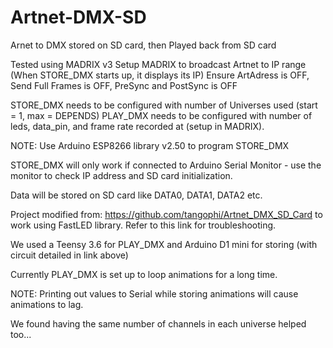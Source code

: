 # Artnet-DMX-SD
Arnet to DMX stored on SD card, then Played back from SD card

Tested using MADRIX v3
Setup MADRIX to broadcast Artnet to IP range (When STORE_DMX starts up, it displays its IP)
Ensure ArtAdress is OFF, Send Full Frames is OFF, PreSync and PostSync is OFF

STORE_DMX needs to be configured with number of Universes used (start = 1, max = DEPENDS)
PLAY_DMX needs to be configured with number of leds, data_pin, and frame rate recorded at (setup in MADRIX).

NOTE: Use Arduino ESP8266 library v2.50 to program STORE_DMX

STORE_DMX will only work if connected to Arduino Serial Monitor - use the monitor to check IP address and SD card initialization.

Data will be stored on SD card like DATA0, DATA1, DATA2 etc.

Project modified from: https://github.com/tangophi/Artnet_DMX_SD_Card to work using FastLED library. Refer to this link for troubleshooting.

We used a Teensy 3.6 for PLAY_DMX and Arduino D1 mini for storing (with circuit detailed in link above)

Currently PLAY_DMX is set up to loop animations for a long time.

NOTE: Printing out values to Serial while storing animations will cause animations to lag.

We found having the same number of channels in each universe helped too...
